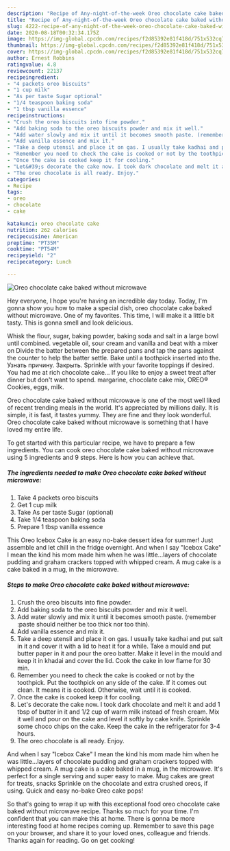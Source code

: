 ```yaml
---
description: "Recipe of Any-night-of-the-week Oreo chocolate cake baked without microwave"
title: "Recipe of Any-night-of-the-week Oreo chocolate cake baked without microwave"
slug: 4222-recipe-of-any-night-of-the-week-oreo-chocolate-cake-baked-without-microwave
date: 2020-08-18T00:32:34.175Z
image: https://img-global.cpcdn.com/recipes/f2d85392e81f418d/751x532cq70/oreo-chocolate-cake-baked-without-microwave-recipe-main-photo.jpg
thumbnail: https://img-global.cpcdn.com/recipes/f2d85392e81f418d/751x532cq70/oreo-chocolate-cake-baked-without-microwave-recipe-main-photo.jpg
cover: https://img-global.cpcdn.com/recipes/f2d85392e81f418d/751x532cq70/oreo-chocolate-cake-baked-without-microwave-recipe-main-photo.jpg
author: Ernest Robbins
ratingvalue: 4.8
reviewcount: 22137
recipeingredient:
- "4 packets oreo biscuits"
- "1 cup milk"
- "As per taste Sugar optional"
- "1/4 teaspoon baking soda"
- "1 tbsp vanilla essence"
recipeinstructions:
- "Crush the oreo biscuits into fine powder."
- "Add baking soda to the oreo biscuits powder and mix it well."
- "Add water slowly and mix it until it becomes smooth paste. (remember :paste should neither be too thick nor too thin)."
- "Add vanilla essence and mix it."
- "Take a deep utensil and place it on gas. I usually take kadhai and put salt in it and cover it with a lid to heat it for a while. Take a mould and put butter paper in it and pour the oreo batter. Make it level in the mould and keep it in khadai and cover the lid. Cook the cake in low flame for 30 min."
- "Remember you need to check the cake is cooked or not by the toothpick. Put the toothpick on any side of the cake. If it comes out clean. It means it is cooked. Otherwise, wait until it is cooked."
- "Once the cake is cooked keep it for cooling."
- "Let&#39;s decorate the cake now. I took dark chocolate and melt it and add 1 tbsp of butter in it and 1/2 cup of warm milk instead of fresh cream. Mix it well and pour on the cake and level it softly by cake knife. Sprinkle some choco chips on the cake. Keep the cake in the refrigerator for 3-4 hours."
- "The oreo chocolate is all ready. Enjoy."
categories:
- Recipe
tags:
- oreo
- chocolate
- cake

katakunci: oreo chocolate cake 
nutrition: 262 calories
recipecuisine: American
preptime: "PT35M"
cooktime: "PT54M"
recipeyield: "2"
recipecategory: Lunch

---
```



![Oreo chocolate cake baked without microwave](https://img-global.cpcdn.com/recipes/f2d85392e81f418d/751x532cq70/oreo-chocolate-cake-baked-without-microwave-recipe-main-photo.jpg)

Hey everyone, I hope you're having an incredible day today. Today, I'm gonna show you how to make a special dish, oreo chocolate cake baked without microwave. One of my favorites. This time, I will make it a little bit tasty. This is gonna smell and look delicious.

Whisk the flour, sugar, baking powder, baking soda and salt in a large bowl until combined. vegetable oil, sour cream and vanilla and beat with a mixer on Divide the batter between the prepared pans and tap the pans against the counter to help the batter settle. Bake until a toothpick inserted into the. Узнать причину. Закрыть. Sprinkle with your favorite toppings if desired. You had me at rich chocolate cake… If you like to enjoy a sweet treat after dinner but don&#39;t want to spend. margarine, chocolate cake mix, OREO® Cookies, eggs, milk.

Oreo chocolate cake baked without microwave is one of the most well liked of recent trending meals in the world. It's appreciated by millions daily. It is simple, it is fast, it tastes yummy. They are fine and they look wonderful. Oreo chocolate cake baked without microwave is something that I have loved my entire life.


To get started with this particular recipe, we have to prepare a few ingredients. You can cook oreo chocolate cake baked without microwave using 5 ingredients and 9 steps. Here is how you can achieve that.

<!--inarticleads1-->

##### The ingredients needed to make Oreo chocolate cake baked without microwave:

1. Take 4 packets oreo biscuits
1. Get 1 cup milk
1. Take As per taste Sugar (optional)
1. Take 1/4 teaspoon baking soda
1. Prepare 1 tbsp vanilla essence


This Oreo Icebox Cake is an easy no-bake dessert idea for summer! Just assemble and let chill in the fridge overnight. And when I say &#34;Icebox Cake&#34; I mean the kind his mom made him when he was little…layers of chocolate pudding and graham crackers topped with whipped cream. A mug cake is a cake baked in a mug, in the microwave. 

<!--inarticleads2-->

##### Steps to make Oreo chocolate cake baked without microwave:

1. Crush the oreo biscuits into fine powder.
1. Add baking soda to the oreo biscuits powder and mix it well.
1. Add water slowly and mix it until it becomes smooth paste. (remember :paste should neither be too thick nor too thin).
1. Add vanilla essence and mix it.
1. Take a deep utensil and place it on gas. I usually take kadhai and put salt in it and cover it with a lid to heat it for a while. Take a mould and put butter paper in it and pour the oreo batter. Make it level in the mould and keep it in khadai and cover the lid. Cook the cake in low flame for 30 min.
1. Remember you need to check the cake is cooked or not by the toothpick. Put the toothpick on any side of the cake. If it comes out clean. It means it is cooked. Otherwise, wait until it is cooked.
1. Once the cake is cooked keep it for cooling.
1. Let&#39;s decorate the cake now. I took dark chocolate and melt it and add 1 tbsp of butter in it and 1/2 cup of warm milk instead of fresh cream. Mix it well and pour on the cake and level it softly by cake knife. Sprinkle some choco chips on the cake. Keep the cake in the refrigerator for 3-4 hours.
1. The oreo chocolate is all ready. Enjoy.


And when I say &#34;Icebox Cake&#34; I mean the kind his mom made him when he was little…layers of chocolate pudding and graham crackers topped with whipped cream. A mug cake is a cake baked in a mug, in the microwave. It&#39;s perfect for a single serving and super easy to make. Mug cakes are great for treats, snacks Sprinkle on the chocolate and extra crushed oreos, if using. Quick and easy no-bake Oreo cake pops! 

So that's going to wrap it up with this exceptional food oreo chocolate cake baked without microwave recipe. Thanks so much for your time. I'm confident that you can make this at home. There is gonna be more interesting food at home recipes coming up. Remember to save this page on your browser, and share it to your loved ones, colleague and friends. Thanks again for reading. Go on get cooking!
